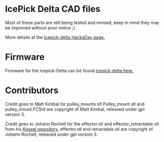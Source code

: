 IcePick Delta CAD files
=======================
Most of these parts are still being tested and revised, keep in mind they may be improved without prior notice ;)

More details at the <a href="http://hackaday.io/project/1565">Icepick-delta HackaDay page.</a>

Firmware
========
Firmware for the Icepick-Delta can be found <a href="https://github.com/Laura3/Marlin/tree/Marlin_v1">Icepick-delta here.</a>


Contributors
============
Credit goes to Matt Kimbal for pulley_mounts.stl
Pulley_mount.stl and pulley_mount.FCStd are copyright of Matt Kimbal, released under gpl version 3.


Credit goes to Johann Rochell for the effector.stl and effector_retractable.stl from his <a href="https://github.com/jcrocholl/kossel">Kossel repository.</a> effector.stl and retractable.stl are copyright of Johann Rochell, released under gpl version 3.

